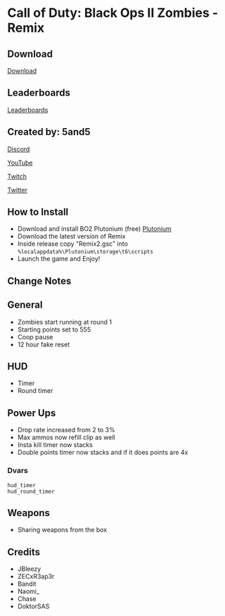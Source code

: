 # Call of Duty: Black Ops II Zombies - Remix

## Download

[Download](https://github.com/5and5/BO2-Remix/releases/tag/latest)

## Leaderboards
[Leaderboards](https://docs.google.com/spreadsheets/d/14oRX3aQFWWz5VaLz3B_nt_YOe-9zHf3HTQNuCU9Xqcs/)

## Created by: 5and5

[Discord](https://discord.gg/Z44Vnjd)

[YouTube](https://www.youtube.com/user/Zomb0s4life)

[Twitch](https://twitch.tv/5and5)

[Twitter](https://twitter.com/5and55)

## How to Install
* Download and install BO2 Plutonium (free) [Plutonium](https://plutonium.pw/)
* Download the latest version of Remix
* Inside release copy "Remix2.gsc" into ``` %localappdata%\Plutonium\storage\t6\scripts ```
* Launch the game and Enjoy!

## Change Notes

## General
* Zombies start running at round 1
* Starting points set to 555
* Coop pause
* 12 hour fake reset

## HUD
* Timer
* Round timer

## Power Ups
* Drop rate increased from 2 to 3%
* Max ammos now refill clip as well
* Insta kill timer now stacks
* Double points timer now stacks and if it does points are 4x

### Dvars
```
hud_timer
hud_round_timer
```

## Weapons
* Sharing weapons from the box

## Credits

* JBleezy
* ZECxR3ap3r
* Bandit
* Naomi_
* Chase
* DoktorSAS
